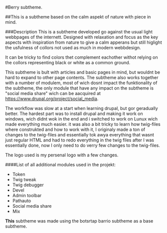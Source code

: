#Berry subtheme.

##This is a subtheme based on the calm aspekt of nature with piece in mind.

###Description
This is a subtheme developed go against the usual light webbpages of the internett. Designed with relaxation and focus
as the key aspects with inspiration from nature to give a calm apperans but still higlight the usfulness of collors not
used as much in modern webbdesign.

It can be tricky to find colors thet complement eachother withot relying on the collors representing black or white as
a common ground.

This subtheme is bult with articles and basic pages in mind, but wouldnt be hard to expand to other page contents. The subtheme also works together with a number of modulem, most of wich dosnt impact the funktionality of the subtheme, the only
module that have any impact on the subtheme is "social media share" wich can be aacquired at https://www.drupal.org/project/social_media.

The workflow was slow at a start when learning drupal, but gor geradually better. The hardest part was to install drupal and making it work on windows, wich didnt wok in the end and i switched to work on Lunux wich made everything much easier.
it was also a bit tricky to learn how twig-files where construkted and how to work with it, I originaly made a ton of changes to the twig-files and essentially tok awya everything that wasnt just regular HTML and had to redo everything in the twig 
files after I was essentially done, now I only need to do verry few changes to the twig-files.

The logo used is my persenal logo with a few changes.

####List of all additional modules used in the projekt:

- Token
- Twig tweak
- Twig debugger
- Devel
- Admin toolbar
- Pathauto
- Social media share
- Mix

**This** subtheme was made using the botsrtap barrio subtheme as a base subtheme.
